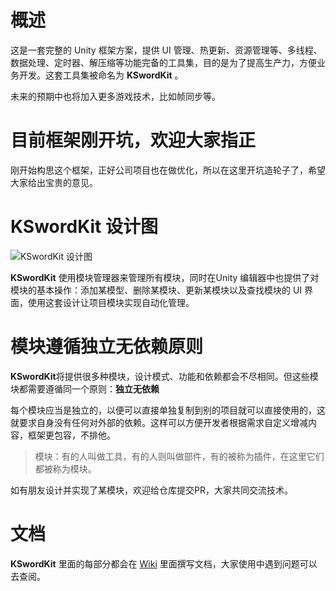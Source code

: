 # 概述
这是一套完整的 Unity 框架方案，提供 UI 管理、热更新、资源管理等、多线程、数据处理、定时器、解压缩等功能完备的工具集，目的是为了提高生产力，方便业务开发。这套工具集被命名为 **KSwordKit** 。

未来的预期中也将加入更多游戏技术，比如帧同步等。

# 目前框架刚开坑，欢迎大家指正
刚开始构思这个框架，正好公司项目也在做优化，所以在这里开坑造轮子了，希望大家给出宝贵的意见。

# **KSwordKit** 设计图
![**KSwordKit** 设计图](https://github.com/keenlovelife/KSwordKit/blob/master/Image/KSwordKit%20%E8%AE%BE%E8%AE%A1%E5%9B%BE.png?raw=true)

**KSwordKit** 使用模块管理器来管理所有模块，同时在Unity 编辑器中也提供了对模块的基本操作：添加某模型、删除某模块、更新某模块以及查找模块的 UI 界面，使用这套设计让项目模块实现自动化管理。

# 模块遵循独立无依赖原则

**KSwordKit**将提供很多种模块，设计模式、功能和依赖都会不尽相同。但这些模块都需要遵循同一个原则：**独立无依赖**

每个模块应当是独立的，以便可以直接单独复制到别的项目就可以直接使用的，这就要求自身没有任何对外部的依赖。这样可以方便开发者根据需求自定义增减内容，框架更包容，不排他。

>模块：有的人叫做工具，有的人则叫做部件，有的被称为插件，在这里它们都被称为模块。

如有朋友设计并实现了某模块，欢迎给仓库提交PR，大家共同交流技术。

# 文档
**KSwordKit** 里面的每部分都会在 [Wiki](https://github.com/keenlovelife/KSwordKit/wiki) 里面撰写文档，大家使用中遇到问题可以去查阅。
